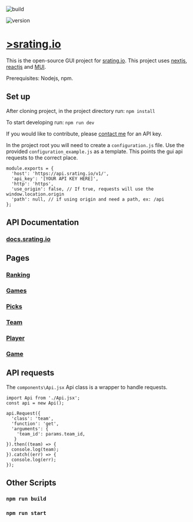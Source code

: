 ![build](https://github.com/esmalleydev/srating.io-gui/actions/workflows/build.js.yml/badge.svg)
<!-- ![status](https://img.shields.io/uptimerobot/status/m793600490-481ed5a22e5d58de53fdb32a) -->
<!-- ![uptime](https://img.shields.io/uptimerobot/ratio/7/m793600490-481ed5a22e5d58de53fdb32a) -->
![version](https://img.shields.io/github/package-json/v/esmalleydev/srating.io-gui)
# [>srating.io](https://srating.io)

This is the open-source GUI project for [srating.io](https://srating.io). This project uses [nextjs](https://nextjs.org/), [reactjs](https://reactjs.org/) and [MUI](https://mui.com/material-ui/getting-started/overview/).

Prerequisites: Nodejs, npm.

## Set up

After cloning project, in the project directory run:
`npm install`

To start developing run:
`npm run dev`

If you would like to contribute, please [contact me](mailto:contact@srating.io) for an API key.

In the project root you will need to create a `configuration.js` file. Use the provided `configuration_example.js` as a template. This points the gui api requests to the correct place.

```
module.exports = {
  'host': 'https://api.srating.io/v1/',
  'api_key': '[YOUR API KEY HERE]',
  'http': 'https',
  'use_origin': false, // If true, requests will use the window.location.origin
  'path': null, // if using origin and need a path, ex: /api
};
```

## API Documentation
### [docs.srating.io](https://docs.srating.io)

## Pages

### [Ranking](app/cbb/ranking/README.md)

### [Games](app/cbb/games/README.md)

### [Picks](app/cbb/picks/README.md)

### [Team](app/cbb/team/[team_id]/README.md)

### [Player](app/cbb/player/[player_id]/README.md)

### [Game](app/cbb/games/[cbb_game_id]/README.md)

## API requests

The `components\Api.jsx` Api class is a wrapper to handle requests.

```
import Api from './Api.jsx';
const api = new Api();

api.Request({
  'class': 'team',
  'function': 'get',
  'arguments': {
    'team_id': params.team_id,
   }
}).then((team) => {
  console.log(team);
}).catch((err) => {
  console.log(err);
});
```

## Other Scripts

### `npm run build`

### `npm run start`






